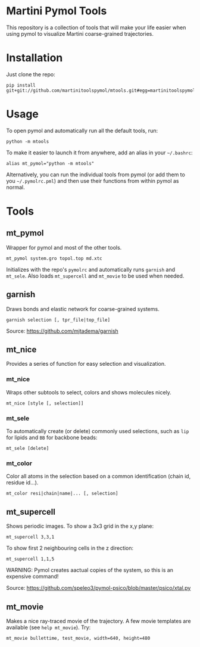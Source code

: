 # Martini Pymol Tools

This repository is a collection of tools that will make your life easier
when using pymol to visualize Martini coarse-grained trajectories.

# Installation

Just clone the repo:
```
pip install git+git://github.com/martinitoolspymol/mtools.git#egg=martinitoolspymol
```

# Usage

To open pymol and automatically run all the default tools, run:
```
python -m mtools
```

To make it easier to launch it from anywhere, add an alias in your `~/.bashrc`:
```
alias mt_pymol="python -m mtools"
```

Alternatively, you can run the individual tools from pymol (or add them to you `~/.pymolrc.pml`)
and then use their functions from within pymol as normal.

# Tools

## mt_pymol
Wrapper for pymol and most of the other tools.
```
mt_pymol system.gro topol.top md.xtc
```
Initializes with the repo's `pymolrc` and automatically runs `garnish` and `mt_sele`. 
Also loads `mt_supercell` and `mt_movie` to be used when needed.

## garnish
Draws bonds and elastic network for coarse-grained systems.
```
garnish selection [, tpr_file|top_file]
```
Source: https://github.com/mjtadema/garnish

## mt_nice
Provides a series of function for easy selection and visualization.

### mt_nice
Wraps other subtools to select, colors and shows molecules nicely.
```
mt_nice [style [, selection]]
```

### mt_sele
To automatically create (or delete) commonly used selections, such as `lip` for lipids and `BB` for backbone beads:
```
mt_sele [delete]
```

### mt_color 
Color all atoms in the selection based on a common identification (chain id, residue id...).
```
mt_color resi|chain|name|... [, selection]
```

## mt_supercell
Shows periodic images. To show a 3x3 grid in the x,y plane:
```
mt_supercell 3,3,1
```
To show first 2 neighbouring cells in the z direction:
```
mt_supercell 1,1,5
```
WARNING: Pymol creates aactual copies of the system, so this is an expensive command!

Source: https://github.com/speleo3/pymol-psico/blob/master/psico/xtal.py

## mt_movie
Makes a nice ray-traced movie of the trajectory. A few movie templates are available (see `help mt_movie`). Try:
```
mt_movie bullettime, test_movie, width=640, height=480
```
